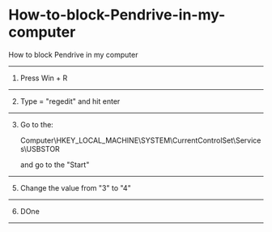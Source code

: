 # How-to-block-Pendrive-in-my-computer
How to block Pendrive in my computer

-------------

1. Press Win + R

-----------

2. Type = "regedit" and hit enter

-----------

3. Go to the:
 
   Computer\HKEY_LOCAL_MACHINE\SYSTEM\CurrentControlSet\Services\USBSTOR 
   
   and go to the "Start"
   
--------
   
5. Change the value from "3" to "4" 

----------

6. DOne
  
------
